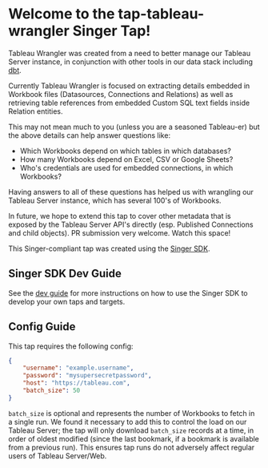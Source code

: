 # Welcome to the tap-tableau-wrangler Singer Tap!

Tableau Wrangler was created from a need to better manage our Tableau Server
instance, in conjunction with other tools in our data stack including [dbt](https://www.getdbt.com/).

Currently Tableau Wrangler is focused on extracting details embedded in
Workbook files (Datasources, Connections and Relations) as well as retrieving
table references from embedded Custom SQL text fields inside Relation entities.

This may not mean much to you (unless you are a seasoned Tableau-er) but the
above details can help answer questions like:

- Which Workbooks depend on which tables in which databases?
- How many Workbooks depend on Excel, CSV or Google Sheets?
- Who's credentials are used for embedded connections, in which Workbooks?

Having answers to all of these questions has helped us with wrangling our
Tableau Server instance, which has several 100's of Workbooks.

In future, we hope to extend this tap to cover other metadata that is exposed
by the Tableau Server API's directly (esp. Published Connections and child objects).
PR submission very welcome. Watch this space!

This Singer-compliant tap was created using the [Singer SDK](https://gitlab.com/meltano/singer-sdk).

## Singer SDK Dev Guide

See the [dev guide](../../docs/dev_guide.md) for more instructions on how to use the Singer SDK to
develop your own taps and targets.

## Config Guide

This tap requires the following config:

```json
{
    "username": "example.username",
    "password": "mysupersecretpassword",
    "host": "https://tableau.com",
    "batch_size": 50
}
```

`batch_size` is optional and represents the number of Workbooks to fetch in a single
run. We found it necessary to add this to control the load on our Tableau Server;
the tap will only download `batch_size` records at a time, in order of oldest
modified (since the last bookmark, if a bookmark is available from a previous run).
This ensures tap runs do not adversely affect regular users of Tableau Server/Web.
